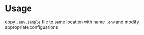 # Usage

copy `.env.sample` file to same location with name `.env` and modify appropriate configuarions